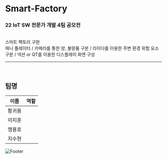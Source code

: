 # Smart-Factory

### 22 IoT SW 전문가 개발 4팀 공모전
<br>
스마트 팩토리 구현
<br>
매니 퓰레이터 / 카메라를 통한 양, 불량품 구분 / 라이다를 이용한 주변 환경 위험 요소 구분 / 넥션 or QT를 이용한 디스플레이 화면 구성
<br>

--------------------------------------------------------------------------

<br>

## 팀명

| 이름 | 역할 |
| ------ | ----------- |
| 황귀용 |  |
| 이지훈 |  |
| 맹용호 |  |
| 지수현 |  |


![Footer](https://capsule-render.vercel.app/api?type=waving&color=auto&height=200&section=footer)
